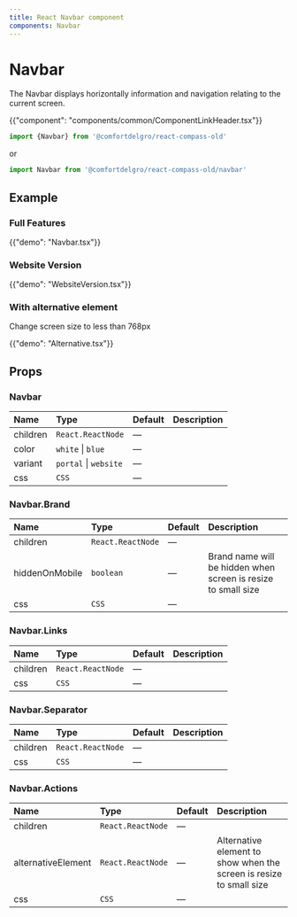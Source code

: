 ```yaml
---
title: React Navbar component
components: Navbar
---
```


# Navbar

<p class="description">The Navbar displays horizontally information and navigation relating to the current screen.</p>

{{"component": "components/common/ComponentLinkHeader.tsx"}}

```jsx
import {Navbar} from '@comfortdelgro/react-compass-old'
```

or

```jsx
import Navbar from '@comfortdelgro/react-compass-old/navbar'
```

## Example

### Full Features

{{"demo": "Navbar.tsx"}}

### Website Version

{{"demo": "WebsiteVersion.tsx"}}

### With alternative element

Change screen size to less than 768px

{{"demo": "Alternative.tsx"}}

## Props

### Navbar

| Name     | Type                  | Default | Description |
| :------- | :-------------------- | :------ | :---------- |
| children | `React.ReactNode`     | —       |             |
| color    | `white` \| `blue`     | —       |             |
| variant  | `portal` \| `website` | —       |             |
| css      | `CSS`                 | —       |             |

### Navbar.Brand

| Name           | Type              | Default | Description                                                   |
| :------------- | :---------------- | :------ | :------------------------------------------------------------ |
| children       | `React.ReactNode` | —       |                                                               |
| hiddenOnMobile | `boolean`         | —       | Brand name will be hidden when screen is resize to small size |
| css            | `CSS`             | —       |                                                               |

### Navbar.Links

| Name     | Type              | Default | Description |
| :------- | :---------------- | :------ | :---------- |
| children | `React.ReactNode` | —       |             |
| css      | `CSS`             | —       |             |

### Navbar.Separator

| Name     | Type              | Default | Description |
| :------- | :---------------- | :------ | :---------- |
| children | `React.ReactNode` | —       |             |
| css      | `CSS`             | —       |             |

### Navbar.Actions

| Name               | Type              | Default | Description                                                         |
| :----------------- | :---------------- | :------ | :------------------------------------------------------------------ |
| children           | `React.ReactNode` | —       |                                                                     |
| alternativeElement | `React.ReactNode` | —       | Alternative element to show when the screen is resize to small size |
| css                | `CSS`             | —       |                                                                     |
